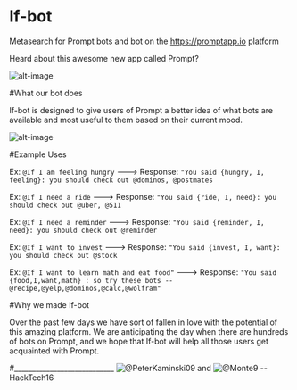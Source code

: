 # If-bot

Metasearch for Prompt bots and bot on the https://promptapp.io platform

Heard about this awesome new app called Prompt? 

![alt-image](https://cloud.githubusercontent.com/assets/5935411/13377108/d54d2cce-dd81-11e5-9d9e-4bfd250e5a2d.JPEG)

#What our bot does

If-bot is designed to give users of Prompt a better idea of what bots are available and most useful to them based on their current mood. 

![alt-image](https://cloud.githubusercontent.com/assets/5935411/13378557/0e09d566-ddbf-11e5-9e7f-deae03678d95.jpg)

#Example Uses

Ex: ```@If I am feeling hungry```
---> Response: ```"You said {hungry, I, feeling}: you should check out @dominos, @postmates```

Ex: ```@If I need a ride```
---> Response: ```"You said {ride, I, need}: you should check out @uber, @511```

Ex: ```@If I need a reminder```
---> Response: ```"You said {reminder, I, need}: you should check out @reminder```

Ex: ```@If I want to invest```
---> Response: ```"You said {invest, I, want}: you should check out @stock```

Ex: ```@If I want to learn math and eat food"```
---> Response: ```"You said {food,I,want,math} : so try these bots -- @recipe,@yelp,@dominos,@calc,@wolfram"```

#Why we made If-bot

Over the past few days we have sort of fallen in love with the potential of this amazing platform. We are anticipating the day when there are hundreds of bots on Prompt, and we hope that If-bot will help all those users get acquainted with Prompt. 

#____________________________
![@PeterKaminski09](http://github.com/peterkaminski09) and ![@Monte9](http://github.com/monte9) -- HackTech16
